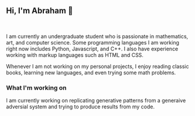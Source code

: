 ## Hi, I'm Abraham 👋
<br>

I am currently an undergraduate student who is passionate in mathematics, art, and computer science. Some programming languages I am working right now includes Python, Javascript, and C++. I also have experience working with markup languages such as HTML and CSS. 

Whenever I am not working on my personal projects, I enjoy reading classic books, learning new languages, and even trying some math problems. 

### What I'm working on

I am currently working on replicating generative patterns from a generaive adversial system and trying to produce results from my code.
<!--
**eher78/eher78** is a ✨ _special_ ✨ repository because its `README.md` (this file) appears on your GitHub profile.

Here are some ideas to get you started:

- 🔭 I’m currently working on ...
- 🌱 I’m currently learning ...
- 👯 I’m looking to collaborate on ...
- 🤔 I’m looking for help with ...
- 💬 Ask me about ...
- 📫 How to reach me: ...
- 😄 Pronouns: ...
- ⚡ Fun fact: ...
-->
